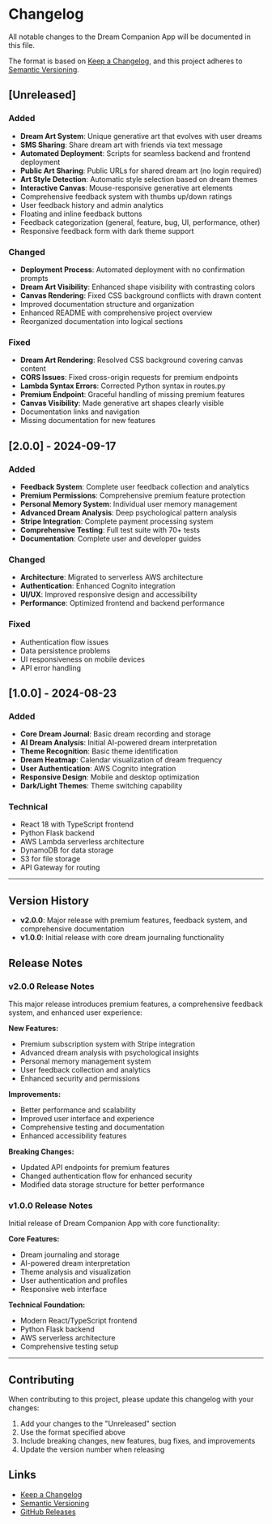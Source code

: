# Changelog

All notable changes to the Dream Companion App will be documented in this file.

The format is based on [Keep a Changelog](https://keepachangelog.com/en/1.0.0/),
and this project adheres to [Semantic Versioning](https://semver.org/spec/v2.0.0.html).

## [Unreleased]

### Added
- **Dream Art System**: Unique generative art that evolves with user dreams
- **SMS Sharing**: Share dream art with friends via text message
- **Automated Deployment**: Scripts for seamless backend and frontend deployment
- **Public Art Sharing**: Public URLs for shared dream art (no login required)
- **Art Style Detection**: Automatic style selection based on dream themes
- **Interactive Canvas**: Mouse-responsive generative art elements
- Comprehensive feedback system with thumbs up/down ratings
- User feedback history and admin analytics
- Floating and inline feedback buttons
- Feedback categorization (general, feature, bug, UI, performance, other)
- Responsive feedback form with dark theme support

### Changed
- **Deployment Process**: Automated deployment with no confirmation prompts
- **Dream Art Visibility**: Enhanced shape visibility with contrasting colors
- **Canvas Rendering**: Fixed CSS background conflicts with drawn content
- Improved documentation structure and organization
- Enhanced README with comprehensive project overview
- Reorganized documentation into logical sections

### Fixed
- **Dream Art Rendering**: Resolved CSS background covering canvas content
- **CORS Issues**: Fixed cross-origin requests for premium endpoints
- **Lambda Syntax Errors**: Corrected Python syntax in routes.py
- **Premium Endpoint**: Graceful handling of missing premium features
- **Canvas Visibility**: Made generative art shapes clearly visible
- Documentation links and navigation
- Missing documentation for new features

## [2.0.0] - 2024-09-17

### Added
- **Feedback System**: Complete user feedback collection and analytics
- **Premium Permissions**: Comprehensive premium feature protection
- **Personal Memory System**: Individual user memory management
- **Advanced Dream Analysis**: Deep psychological pattern analysis
- **Stripe Integration**: Complete payment processing system
- **Comprehensive Testing**: Full test suite with 70+ tests
- **Documentation**: Complete user and developer guides

### Changed
- **Architecture**: Migrated to serverless AWS architecture
- **Authentication**: Enhanced Cognito integration
- **UI/UX**: Improved responsive design and accessibility
- **Performance**: Optimized frontend and backend performance

### Fixed
- Authentication flow issues
- Data persistence problems
- UI responsiveness on mobile devices
- API error handling

## [1.0.0] - 2024-08-23

### Added
- **Core Dream Journal**: Basic dream recording and storage
- **AI Dream Analysis**: Initial AI-powered dream interpretation
- **Theme Recognition**: Basic theme identification
- **Dream Heatmap**: Calendar visualization of dream frequency
- **User Authentication**: AWS Cognito integration
- **Responsive Design**: Mobile and desktop optimization
- **Dark/Light Themes**: Theme switching capability

### Technical
- React 18 with TypeScript frontend
- Python Flask backend
- AWS Lambda serverless architecture
- DynamoDB for data storage
- S3 for file storage
- API Gateway for routing

---

## Version History

- **v2.0.0**: Major release with premium features, feedback system, and comprehensive documentation
- **v1.0.0**: Initial release with core dream journaling functionality

## Release Notes

### v2.0.0 Release Notes

This major release introduces premium features, a comprehensive feedback system, and enhanced user experience:

**New Features:**
- Premium subscription system with Stripe integration
- Advanced dream analysis with psychological insights
- Personal memory management system
- User feedback collection and analytics
- Enhanced security and permissions

**Improvements:**
- Better performance and scalability
- Improved user interface and experience
- Comprehensive testing and documentation
- Enhanced accessibility features

**Breaking Changes:**
- Updated API endpoints for premium features
- Changed authentication flow for enhanced security
- Modified data storage structure for better performance

### v1.0.0 Release Notes

Initial release of Dream Companion App with core functionality:

**Core Features:**
- Dream journaling and storage
- AI-powered dream interpretation
- Theme analysis and visualization
- User authentication and profiles
- Responsive web interface

**Technical Foundation:**
- Modern React/TypeScript frontend
- Python Flask backend
- AWS serverless architecture
- Comprehensive testing setup

---

## Contributing

When contributing to this project, please update this changelog with your changes:

1. Add your changes to the "Unreleased" section
2. Use the format specified above
3. Include breaking changes, new features, bug fixes, and improvements
4. Update the version number when releasing

## Links

- [Keep a Changelog](https://keepachangelog.com/)
- [Semantic Versioning](https://semver.org/)
- [GitHub Releases](https://github.com/samjhill/dream-companion/releases)
